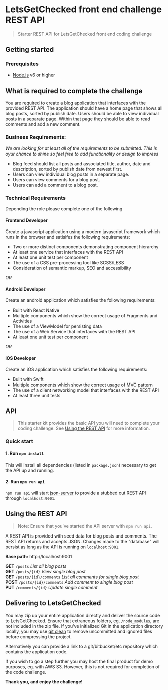 # LetsGetChecked front end challenge REST API
> Starter REST API for LetsGetChecked front end coding challenge

## Getting started

### Prerequisites

* [Node.js](https://nodejs.org/en/) v6 or higher

## What is required to complete the challenge

You are required to create a blog application that interfaces with the provided REST API. The application should have a home page that shows all blog posts, sorted by publish date. Users should be able to view individual posts in a separate page. Within that page they should be able to read comments and add a new comment.


### Business Requirements:

_We are looking for at least all of the requirements to be submitted.  This is oyur chance to shine so feel free to add functionality or design to impress_

* Blog feed should list all posts and associated title, author, date and description, sorted by publish date from newest first.
* Users can view individual blog posts in a separate page.
* Users can view comments for a blog post.
* Users can add a comment to a blog post.

### Technical Requirements

Depending the role please complete one of the following

#### Frontend Developer

Create a javascript application using a modern javascript framework which runs in the browser and satisifes the following requirements:

* Two or more distinct components demonstrating component hierarchy
* At least one service that interfaces with the REST API
* At least one unit test per component
* The use of a CSS pre-processing tool like SCSS/LESS
* Consideration of semantic markup, SEO and accessibility

*OR*

#### Android Developer

Create an android application which satisfies the following requirements:

* Built with React Native
* Multiple components which show the correct usage of Fragments and Activities
* The use of a ViewModel for persisting data
* The use of a Web Service that interfaces with the REST API
* At least one unit test per component

*OR*

#### iOS Developer

Create an iOS application which satisfies the following requirements:

* Built with Swift
* Multiple components which show the correct usage of MVC pattern
* The use of a client networking model that interfaces with the REST API
* At least three unit tests

## API

> This starter kit provides the basic API you will need to complete your coding challenge. See [Using the REST API](#using-the-rest-api) for more information.

### Quick start

#### 1. Run `npm install`

This will install all dependencies (listed in `package.json`) necessary to get the API up and running.

#### 2. Run `npm run api`

`npm run api` will start [json-server](https://github.com/typicode/json-server) to provide a stubbed out REST API through `localhost:9001`.

## Using the REST API

> Note: Ensure that you've started the API server with `npm run api`.

A REST API is provided with seed data for blog posts and comments.  The REST API returns and accepts JSON.  Changes made to the "database" will persist as long as the API is running on `localhost:9001`.

**Base path:** http://localhost:9001

**GET** `/posts` *List all blog posts*<br>
**GET** `/posts/{id}` *View single blog post*<br>
**GET** `/posts/{id}/comments` *List all comments for single blog post*<br>
**POST** `/posts/{id}/comments` *Add comment to single blog post*<br>
**PUT** `/comments/{id}` *Update single comment*<br>

## Delivering to LetsGetChecked

You may zip up your entire application directly and deliver the source code to LetsGetChecked. Ensure that extraneous folders, eg. `/node_modules`, are not included in the zip file. If you've initialized Git in the application directory locally, you may use [git clean](https://git-scm.com/docs/git-clean) to remove uncommitted and ignored files before compressing the project.

Alternatively you can provide a link to a git/bitbucket/etc repository which contains the application code.

If you wish to go a step further you may host the final product for demo purposes, eg. with AWS S3. However, this is not required for completion of the code challenge.

**Thank you, and enjoy the challenge!**

